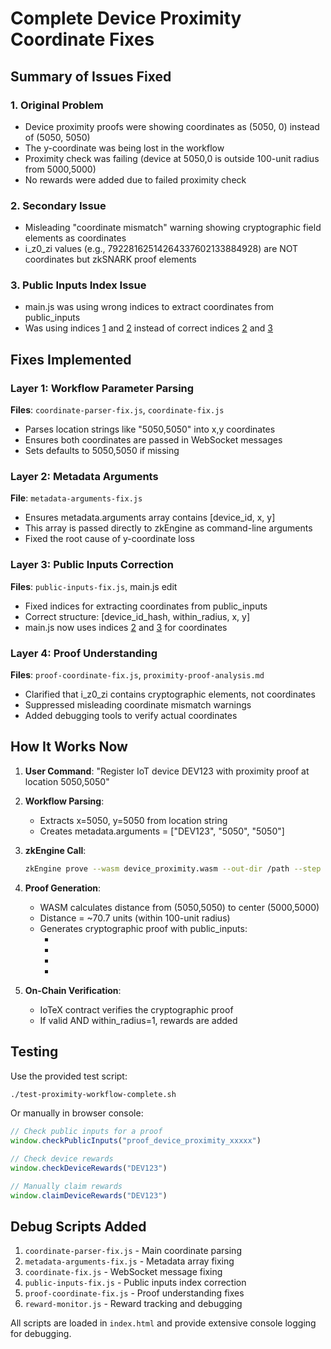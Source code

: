 # Complete Device Proximity Coordinate Fixes

## Summary of Issues Fixed

### 1. Original Problem
- Device proximity proofs were showing coordinates as (5050, 0) instead of (5050, 5050)
- The y-coordinate was being lost in the workflow
- Proximity check was failing (device at 5050,0 is outside 100-unit radius from 5000,5000)
- No rewards were added due to failed proximity check

### 2. Secondary Issue  
- Misleading "coordinate mismatch" warning showing cryptographic field elements as coordinates
- i_z0_zi values (e.g., 79228162514264337602133884928) are NOT coordinates but zkSNARK proof elements

### 3. Public Inputs Index Issue
- main.js was using wrong indices to extract coordinates from public_inputs
- Was using indices [1] and [2] instead of correct indices [2] and [3]

## Fixes Implemented

### Layer 1: Workflow Parameter Parsing
**Files**: `coordinate-parser-fix.js`, `coordinate-fix.js`
- Parses location strings like "5050,5050" into x,y coordinates
- Ensures both coordinates are passed in WebSocket messages
- Sets defaults to 5050,5050 if missing

### Layer 2: Metadata Arguments
**File**: `metadata-arguments-fix.js`
- Ensures metadata.arguments array contains [device_id, x, y]
- This array is passed directly to zkEngine as command-line arguments
- Fixed the root cause of y-coordinate loss

### Layer 3: Public Inputs Correction
**Files**: `public-inputs-fix.js`, main.js edit
- Fixed indices for extracting coordinates from public_inputs
- Correct structure: [device_id_hash, within_radius, x, y]
- main.js now uses indices [2] and [3] for coordinates

### Layer 4: Proof Understanding
**Files**: `proof-coordinate-fix.js`, `proximity-proof-analysis.md`
- Clarified that i_z0_zi contains cryptographic elements, not coordinates
- Suppressed misleading coordinate mismatch warnings
- Added debugging tools to verify actual coordinates

## How It Works Now

1. **User Command**: "Register IoT device DEV123 with proximity proof at location 5050,5050"

2. **Workflow Parsing**: 
   - Extracts x=5050, y=5050 from location string
   - Creates metadata.arguments = ["DEV123", "5050", "5050"]

3. **zkEngine Call**:
   ```bash
   zkEngine prove --wasm device_proximity.wasm --out-dir /path --step 10 DEV123 5050 5050
   ```

4. **Proof Generation**:
   - WASM calculates distance from (5050,5050) to center (5000,5000)
   - Distance = ~70.7 units (within 100-unit radius)
   - Generates cryptographic proof with public_inputs:
     - [0]: device_id_hash
     - [1]: "1" (within radius)
     - [2]: "5050" (x coordinate)
     - [3]: "5050" (y coordinate)

5. **On-Chain Verification**:
   - IoTeX contract verifies the cryptographic proof
   - If valid AND within_radius=1, rewards are added

## Testing

Use the provided test script:
```bash
./test-proximity-workflow-complete.sh
```

Or manually in browser console:
```javascript
// Check public inputs for a proof
window.checkPublicInputs("proof_device_proximity_xxxxx")

// Check device rewards
window.checkDeviceRewards("DEV123")

// Manually claim rewards
window.claimDeviceRewards("DEV123")
```

## Debug Scripts Added
1. `coordinate-parser-fix.js` - Main coordinate parsing
2. `metadata-arguments-fix.js` - Metadata array fixing
3. `coordinate-fix.js` - WebSocket message fixing
4. `public-inputs-fix.js` - Public inputs index correction
5. `proof-coordinate-fix.js` - Proof understanding fixes
6. `reward-monitor.js` - Reward tracking and debugging

All scripts are loaded in `index.html` and provide extensive console logging for debugging.